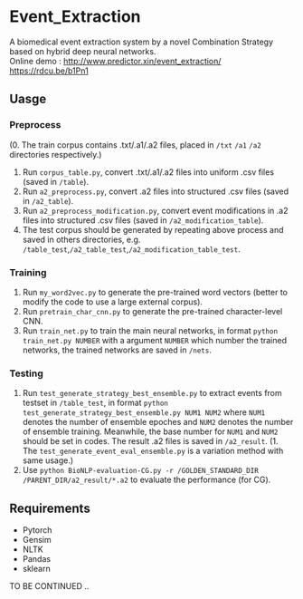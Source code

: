 # Event_Extraction
A biomedical event extraction system by a novel Combination Strategy based on hybrid deep neural networks.   
Online demo : http://www.predictor.xin/event_extraction/
https://rdcu.be/b1Pn1
## Uasge

### Preprocess
(0. The train corpus contains .txt/.a1/.a2 files, placed in `/txt` `/a1` `/a2` directories respectively.)
1. Run `corpus_table.py`, convert .txt/.a1/.a2 files into uniform .csv files (saved in `/table`).
2. Run `a2_preprocess.py`, convert .a2 files into structured .csv files (saved in `/a2_table`).
3. Run `a2_preprocess_modification.py`, convert event modifications in .a2 files into structured .csv files (saved in `/a2_modification_table`).
4. The test corpus should be generated by repeating above process and saved in others directories, e.g. `/table_test`,`/a2_table_test`,`/a2_modification_table_test`.

### Training
1. Run `my_word2vec.py` to generate the pre-trained word vectors (better to modify the code to use a large external corpus). 
2. Run `pretrain_char_cnn.py` to generate the pre-trained character-level CNN.
3. Run `train_net.py` to train the main neural networks, in format `python train_net.py NUMBER` with a argument `NUMBER` which number the trained networks, the trained networks are saved in `/nets`.

### Testing
1. Run `test_generate_strategy_best_ensemble.py` to extract events from testset in `/table_test`, in format `python test_generate_strategy_best_ensemble.py NUM1 NUM2` where `NUM1` denotes the number of ensemble epoches and `NUM2` denotes the number of ensemble training. Meanwhile, the base number for `NUM1` and `NUM2` should be set in codes. The result .a2 files is saved in `/a2_result`.
(1. The `test_generate_event_eval_ensemble.py` is a variation method with same usage.)
2. Use `python BioNLP-evaluation-CG.py -r /GOLDEN_STANDARD_DIR /PARENT_DIR/a2_result/*.a2` to evaluate the performance (for CG).

## Requirements
* Pytorch
* Gensim
* NLTK
* Pandas
* sklearn

TO BE CONTINUED ..
